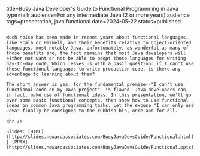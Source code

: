 title=Busy Java Developer's Guide to Functional Programming in Java
type=talk
audience=For any intermediate Java (2 or more years) audience
tags=presentation, java,functional
date=2024-05-22
status=published
~~~~~~

Much noise has been made in recent years about functional languages, like Scala or Haskell, and their benefits relative to object-oriented languages, most notably Java. Unfortunately, as wonderful as many of those benefits are, the fact remains that most Java developers will either not want or not be able to adopt those languages for writing day-to-day code. Which leaves us with a basic question: if I can't use these functional languages to write production code, is there any advantage to learning about them?

The short answer is yes, for the fundamental premise--"I can't use functional code on my Java project"--is flawed. Java developers can, in fact, make use of functional ideas. In this presentation, we'll go over some basic functional concepts, then show how to use functional ideas on common Java programming tasks. Let the excuse "I can only use Java" finally be consigned to the rubbish bin, once and for all.
    
<hr />

Slides: [HTML](http://slides.newardassociates.com/BusyJavaDevsGuide/Functional.html) | [PPTX](http://slides.newardassociates.com/BusyJavaDevsGuide/Functional.pptx)
